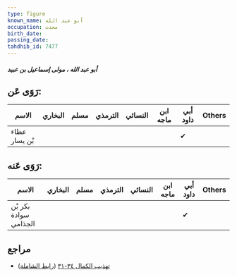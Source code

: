 ```yaml
---
type: figure
known_name: أبو عبد الله
occupation: محدث
birth_date:
passing_date:
tahdhib_id: 7477
---
```

##### أبو عبد الله ، مولى إسماعيل بن عبيد

## رَوَى عَن:
| الاسم         | البخاري | مسلم | الترمذي | النسائي | ابن ماجه | أبي داود | Others |
| ------------- | ------- | ---- | ------- | ------- | -------- | -------- | ------ |
| عطاء بْن يسار |         |      |         |         |          | ✔        |        |
## رَوَى عَنه:
| الاسم                 | البخاري | مسلم | الترمذي | النسائي | ابن ماجه | أبي داود | Others |
| --------------------- | ------- | ---- | ------- | ------- | -------- | -------- | ------ |
| بكر بْن سوادة الجذامي |         |      |         |         |          | ✔        |        |
## مراجع
- [تهذيب الكمال ٣٤-٣١](obsidian://open?vault=Tahdhib-al-Kamal&file=Figures/٧٤٧٧-أبو%20عبد%20الله%20،%20مولى%20إسماعيل%20بن%20عبيد) ([رابط الشاملة](https://shamela.ws/book/3722/18148))